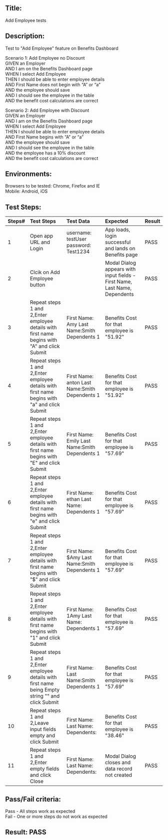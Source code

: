 ## Title: 
Add Employee tests

## Description: 
Test to "Add Employee" feature on Benefits Dashboard   

Scenario 1: Add Employee no Discount  
GIVEN an Employer  
AND I am on the Benefits Dashboard page  
WHEN I select Add Employee  
THEN I should be able to enter employee details  
AND First Name does not begin with “A” or “a”  
AND the employee should save  
AND I should see the employee in the table  
AND the benefit cost calculations are correct  

Scenario 2: Add Employee with Discount  
GIVEN an Employer  
AND I am on the Benefits Dashboard page  
WHEN I select Add Employee  
THEN I should be able to enter employee details  
AND First Name begins with “A” or “a”  
AND the employee should save  
AND I should see the employee in the table  
AND the employee has a 10% discount  
AND the benefit cost calculations are correct  

## Environments:
Browsers to be tested: Chrome, Firefox and IE  
Mobile: Android, iOS

## Test Steps:
| Steps#|Test Steps|Test Data|Expected|Result|
|----------|:-------------|:------|:---|:---|
| 1 |Open app URL and Login|username: testUser  password: Test1234|App loads, login successful and lands on Benefits page|PASS|
| 2 |Clcik on Add Employee button||Modal Dialog appears with input fields - First Name, Last Name, Dependents|PASS|
| 3 |Repeat steps 1 and 2,Enter employee details with first name begins with "A" and click Submit|First Name: Amy    Last Name:Smith  Dependents 1|Benefits Cost for that employee is "51.92"|PASS|
| 4 |Repeat steps 1 and 2,Enter employee details with first name begins with "a" and click Submit|First Name: anton  Last Name:Smith  Dependents 1|Benefits Cost for that employee is "51.92"|PASS|
| 5 |Repeat steps 1 and 2,Enter employee details with first name begins with "E" and click Submit|First Name: Emily  Last Name:Smith  Dependents 1|Benefits Cost for that employee is "57.69"|PASS|
| 6 |Repeat steps 1 and 2,Enter employee details with first name begins with "e" and click Submit|First Name: ethan Last Name:  Dependents 1|Benefits Cost for that employee is "57.69"|PASS|
| 7 |Repeat steps 1 and 2,Enter employee details with first name begins with "$" and click Submit|First Name: $Amy  Last Name:Smith  Dependents 1|Benefits Cost for that employee is "57.69"|PASS|
| 8 |Repeat steps 1 and 2,Enter employee details with first name begins with "1" and click Submit|First Name: 1Amy Last Name:  Dependents 1|Benefits Cost for that employee is "57.69"|PASS|
| 9 |Repeat steps 1 and 2,Enter employee details with first name being Empty string "" and click Submit|First Name:  Last Name:Smith  Dependents 1|Benefits Cost for that employee is "57.69"|PASS|
|10 |Repeat steps 1 and 2,Leave input fields empty and click Submit|First Name:  Last Name:  Dependents: |Benefits Cost for that employee is "38.46"|PASS|
|11 |Repeat steps 1 and 2,Enter empty fields and click Close|First Name:  Last Name:  Dependents: |Modal Dialog closes and data record not created|PASS|

## Pass/Fail criteria:
Pass - All steps work as expected  
Fail - One or more steps do not work as expected
## Result: PASS
